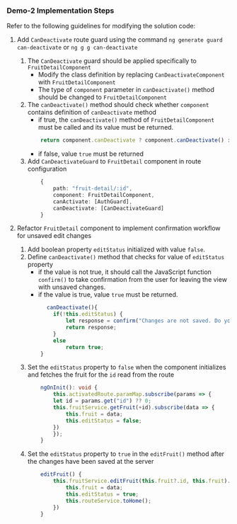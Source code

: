 ### Demo-2 Implementation Steps

Refer to the following guidelines for modifying the solution code:

1. Add `CanDeactivate` route guard using the command
    `ng generate guard can-deactivate` or `ng g g can-deactivate`

    1. The `CanDeactivate` guard should be applied specifically to `FruitDetailComponent`
        - Modify the class definition by replacing `CanDeactivateComponent` with `FruitDetailComponent`
        - The type of `component` parameter in `canDeactivate()` method should be changed to `FruitDetailComponent`
    2. The `canDeactivate()` method should check whether `component` contains definition of `canDeactivate` method
        - if true, the `canDeactivate()` method of `FruitDetailComponent` must be called and its value must be returned.
        ```ts
            return component.canDeactivate ? component.canDeactivate() : true;
        ```
        - if false, value `true` must be returned
    3. Add `CanDeactivateGuard` to `FruitDetail` component in route configuration
        ```ts
            {
                path: "fruit-detail/:id",
                component: FruitDetailComponent,
                canActivate: [AuthGuard],
                canDeactivate: [CanDeactivateGuard]
            }
        ```

2. Refactor `FruitDetail` component to implement confirmation workflow for unsaved edit changes
    1. Add boolean property `editStatus` initialized with value `false`.
    2. Define `canDeactivate()` method that checks for value of `editStatus` property
        - if the value is not true, it should call the JavaScript function `confirm()` to take confirmation from the user for leaving the view with unsaved changes.
        - if the value is true, value `true` must be returned.
        ```ts
              canDeactivate(){
                if(!this.editStatus) {
                    let response = confirm("Changes are not saved. Do you still want to Leave?")
                    return response;
                }
                else
                    return true;
            }
        ```
    3. Set the `editStatus` property to `false` when the component initializes and fetches the fruit for the `id` read from the route
        ```ts
            ngOnInit(): void {
                this.activatedRoute.paramMap.subscribe(params => {
                let id = params.get("id") ?? 0;
                this.fruitService.getFruit(+id).subscribe(data => {
                    this.fruit = data;
                    this.editStatus = false;
                })
                });
            }
        ```
    4. Set the `editStatus` property to `true` in the `editFruit()` method after the changes have been saved at the server
        ```ts
            editFruit() {
                this.fruitService.editFruit(this.fruit?.id, this.fruit).subscribe(data => {
                    this.fruit = data;
                    this.editStatus = true;
                    this.routeService.toHome();
                })
            }
        ```